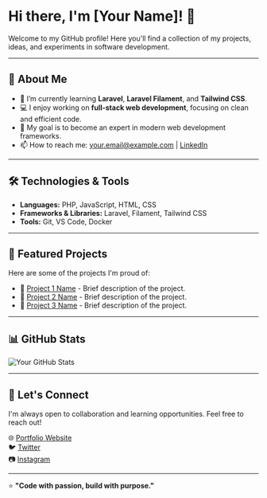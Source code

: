 # Hi there, I'm [Your Name]! 👋

Welcome to my GitHub profile! Here you'll find a collection of my projects, ideas, and experiments in software development.

---

## 🚀 About Me
- 🌱 I’m currently learning **Laravel**, **Laravel Filament**, and **Tailwind CSS**.
- 💻 I enjoy working on **full-stack web development**, focusing on clean and efficient code.
- 🎯 My goal is to become an expert in modern web development frameworks.
- 📫 How to reach me: [your.email@example.com](mailto:your.email@example.com) | [LinkedIn](https://www.linkedin.com/in/yourprofile)

---

## 🛠️ Technologies & Tools
- **Languages:** PHP, JavaScript, HTML, CSS
- **Frameworks & Libraries:** Laravel, Filament, Tailwind CSS
- **Tools:** Git, VS Code, Docker

---

## 🌟 Featured Projects
Here are some of the projects I'm proud of:

- 🔗 [Project 1 Name](https://github.com/yourusername/project1) - Brief description of the project.
- 🔗 [Project 2 Name](https://github.com/yourusername/project2) - Brief description of the project.
- 🔗 [Project 3 Name](https://github.com/yourusername/project3) - Brief description of the project.

---

## 📊 GitHub Stats
![Your GitHub Stats](https://github-readme-stats.vercel.app/api?username=yourusername&show_icons=true&theme=radical)

---

## 🤝 Let's Connect
I'm always open to collaboration and learning opportunities. Feel free to reach out!

🌐 [Portfolio Website](https://yourwebsite.com)  
🐦 [Twitter](https://twitter.com/yourusername)  
📷 [Instagram](https://instagram.com/yourusername)  

---

⭐️ **"Code with passion, build with purpose."**
